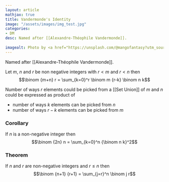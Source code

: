 ```yaml
---
layout: article
mathjax: true
title: Vandermonde's Identity
image: "/assets/images/img_test.jpg"
categories:
- DM
desc: Named after [[Alexandre-Théophile Vandermonde]].
 
imagealt: Photo by <a href="https://unsplash.com/@mangofantasy?utm_source=unsplash&utm_medium=referral&utm_content=creditCopyText">Tim Johnson</a> on <a href="https://unsplash.com/s/photos/logic?utm_source=unsplash&utm_medium=referral&utm_content=creditCopyText">Unsplash</a>
---
```

Named after [[Alexandre-Théophile Vandermonde]].

Let $m$, $n$ and $r$ be non negative integers with $r<m$ and $r<n$ then
$$\binom {m+n} r = \sum_{k=0}^r \binom m {r-k} \binom n k$$

Number of ways $r$ elements could be picked from a [[Set Union]] of $m$ and $n$ could be expressed as product of 
* number of ways $k$ elements can be picked from $n$ 
* number of ways $r-k$ elements can be picked from $m$

### Corollary
If $n$ is a non-negative integer then 
$$\binom {2n} n = \sum_{k=0}^n {\binom n k}^2$$

### Theorem
If $n$ and $r$ are non-negative integers and $r \le n$ then
$$\binom {n+1} {r+1} = \sum_{j=r}^n \binom j r$$